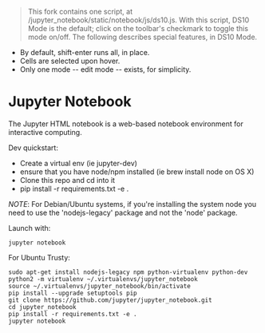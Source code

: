 > This fork contains one script, at /jupyter_notebook/static/notebook/js/ds10.js. With this script, DS10 Mode is the default; click on the toolbar's checkmark to toggle this mode on/off. The following describes special features, in DS10 Mode.
- By default, shift-enter runs all, in place.
- Cells are selected upon hover.
- Only one mode -- edit mode -- exists, for simplicity.

# Jupyter Notebook

The Jupyter HTML notebook is a web-based notebook environment for interactive computing.

Dev quickstart:

* Create a virtual env (ie jupyter-dev)
* ensure that you have node/npm installed (ie brew install node on OS X)
* Clone this repo and cd into it
* pip install -r requirements.txt -e .

_NOTE_: For Debian/Ubuntu systems, if you're installing the system node you need
to use the 'nodejs-legacy' package and not the 'node' package.

Launch with:

    jupyter notebook

For Ubuntu Trusty:
```
sudo apt-get install nodejs-legacy npm python-virtualenv python-dev
python2 -m virtualenv ~/.virtualenvs/jupyter_notebook
source ~/.virtualenvs/jupyter_notebook/bin/activate
pip install --upgrade setuptools pip
git clone https://github.com/jupyter/jupyter_notebook.git
cd jupyter_notebook
pip install -r requirements.txt -e .
jupyter notebook
```

